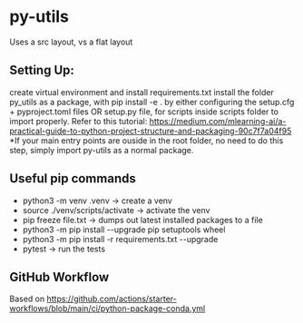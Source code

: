 # py-utils

Uses a src layout, vs a flat layout

## Setting Up:
create virtual environment and install requirements.txt
install the folder py_utils as a package, with pip install -e . by either configuring the setup.cfg + pyproject.toml files OR setup.py file, for scripts inside scripts folder to import properly. Refer to this tutorial: https://medium.com/mlearning-ai/a-practical-guide-to-python-project-structure-and-packaging-90c7f7a04f95
*If your main entry points are ouside in the root folder, no need to do this step, simply import py-utils as a normal package.

## Useful pip commands
- python3 -m venv .venv -> create a venv
- source ./venv/scripts/activate -> activate the venv
- pip freeze file.txt -> dumps out latest installed packages to a file
- python3 -m pip install --upgrade pip setuptools wheel
- python3 -m pip install -r requirements.txt --upgrade
- pytest -> run the tests

## GitHub Workflow
Based on https://github.com/actions/starter-workflows/blob/main/ci/python-package-conda.yml